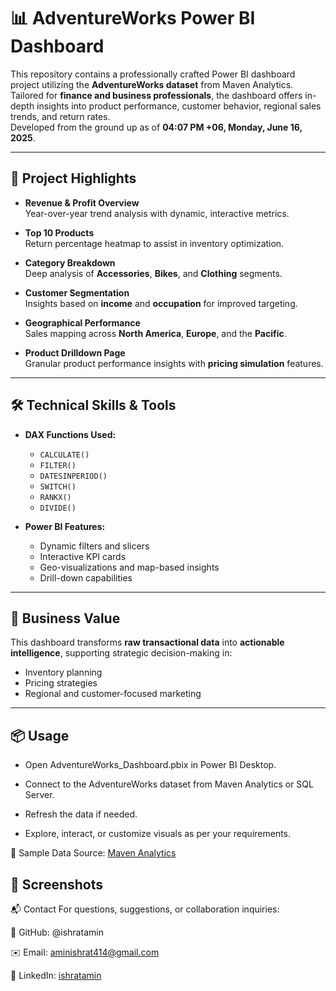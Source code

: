 # 📊 AdventureWorks Power BI Dashboard

This repository contains a professionally crafted Power BI dashboard project utilizing the **AdventureWorks dataset** from Maven Analytics. Tailored for **finance and business professionals**, the dashboard offers in-depth insights into product performance, customer behavior, regional sales trends, and return rates.  
Developed from the ground up as of **04:07 PM +06, Monday, June 16, 2025**.

---

## 🚀 Project Highlights

- **Revenue & Profit Overview**  
  Year-over-year trend analysis with dynamic, interactive metrics.

- **Top 10 Products**  
  Return percentage heatmap to assist in inventory optimization.

- **Category Breakdown**  
  Deep analysis of **Accessories**, **Bikes**, and **Clothing** segments.

- **Customer Segmentation**  
  Insights based on **income** and **occupation** for improved targeting.

- **Geographical Performance**  
  Sales mapping across **North America**, **Europe**, and the **Pacific**.

- **Product Drilldown Page**  
  Granular product performance insights with **pricing simulation** features.

---

## 🛠️ Technical Skills & Tools

- **DAX Functions Used:**
  - `CALCULATE()`
  - `FILTER()`
  - `DATESINPERIOD()`
  - `SWITCH()`
  - `RANKX()`
  - `DIVIDE()`

- **Power BI Features:**
  - Dynamic filters and slicers
  - Interactive KPI cards
  - Geo-visualizations and map-based insights
  - Drill-down capabilities

---

## 💼 Business Value

This dashboard transforms **raw transactional data** into **actionable intelligence**, supporting strategic decision-making in:
- Inventory planning
- Pricing strategies
- Regional and customer-focused marketing

---

## 📦 Usage

- Open AdventureWorks_Dashboard.pbix in Power BI Desktop.

- Connect to the AdventureWorks dataset from Maven Analytics or SQL Server.

- Refresh the data if needed.

- Explore, interact, or customize visuals as per your requirements.

📁 Sample Data Source: [Maven Analytics]([url](https://www.mavenanalytics.io/data-playground))


## 📸 Screenshots


📬 Contact
For questions, suggestions, or collaboration inquiries:

💼 GitHub: @ishratamin

✉️ Email: aminishrat414@gmail.com

🔗 LinkedIn: [ishratamin](https://www.linkedin.com/in/ishratamin/)







